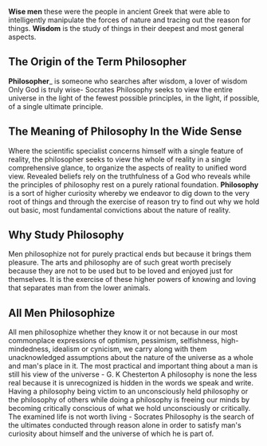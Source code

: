 __Wise men__ these were the people in ancient Greek that were able to intelligently manipulate the forces of nature and tracing out the reason for things.
__Wisdom__ is the study of things in their deepest and most general aspects.
## The Origin of the Term Philosopher
__Philosopher___ is someone who searches after wisdom, a lover of wisdom
Only God is truly wise- Socrates
Philosophy seeks to view the entire universe in the light of the fewest possible principles, in the light, if possible, of a single ultimate principle.
## The Meaning of Philosophy In the Wide Sense
Where the scientific specialist concerns himself with a single feature of reality, the philosopher seeks to view the whole of reality in a single comprehensive glance, to organize the aspects of reality to unified word view.
Revealed beliefs rely on the truthfulness of a God who reveals while the principles of philosophy rest on a purely rational foundation.
__Philosophy__ is a sort of higher curiosity whereby we endeavor to dig down to the very root of things and through the exercise of reason try to find out why we hold out basic, most fundamental convictions about the nature of reality.

## Why Study Philosophy
Men philosophize not for purely practical ends but because it brings them pleasure. The arts and philosophy are of such great worth precisely because they are not to be used but to be loved and enjoyed just for themselves.
It is the exercise of these higher powers of knowing and loving that separates man from the lower animals.
## All Men Philosophize
All men philosophize whether they know it or not because in our most commonplace expressions of optimism, pessimism, selfishness, high-mindedness, idealism or cynicism, we carry along with them unacknowledged assumptions about the nature of the universe as a whole and man's place in it.
The most practical and important thing about a man is still his view of the universe - G. K Chesterton
A philosophy is none the less real because it is unrecognized is hidden in the words we speak and write.
Having a philosophy being victim to an unconsciously held philosophy or the philosophy of others while doing a philosophy is freeing our minds by becoming critically conscious of what we hold unconsciously or critically.
The examined life is not worth living - Socrates
Philosophy is the search of the ultimates conducted through reason alone in order to satisfy man's curiosity about himself and the universe of which he is part of.

